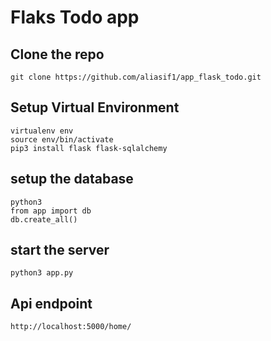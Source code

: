 # Flaks Todo app

## Clone the repo 
```
git clone https://github.com/aliasif1/app_flask_todo.git
```

## Setup Virtual Environment 
```
virtualenv env 
source env/bin/activate
pip3 install flask flask-sqlalchemy
```

## setup the database 
```
python3
from app import db
db.create_all()
```

## start the server 
```
python3 app.py
```

## Api endpoint 
```
http://localhost:5000/home/
```
